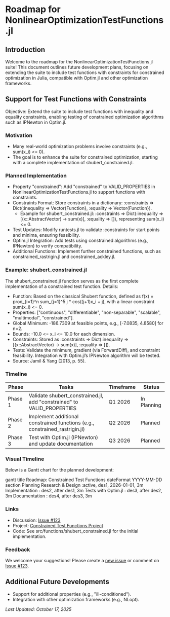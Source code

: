 # Roadmap for NonlinearOptimizationTestFunctions.jl

## Introduction
Welcome to the roadmap for the NonlinearOptimizationTestFunctions.jl suite! This document outlines future development plans, focusing on extending the suite to include test functions with constraints for constrained optimization in Julia, compatible with Optim.jl and other optimization frameworks.

## Support for Test Functions with Constraints
Objective: Extend the suite to include test functions with inequality and equality constraints, enabling testing of constrained optimization algorithms such as IPNewton in Optim.jl.

### Motivation
- Many real-world optimization problems involve constraints (e.g., sum(x_i) <= 0).
- The goal is to enhance the suite for constrained optimization, starting with a complete implementation of shubert_constrained.jl.

### Planned Implementation
- Property "constrained": Add "constrained" to VALID_PROPERTIES in NonlinearOptimizationTestFunctions.jl to support functions with constraints.
- Constraints Format: Store constraints in a dictionary: :constraints => Dict(:inequality => Vector{Function}, :equality => Vector{Function}).
  - Example for shubert_constrained.jl: :constraints => Dict(:inequality => [(x::AbstractVector) -> sum(x)], :equality => []), representing sum(x_i) <= 0.
- Test Updates: Modify runtests.jl to validate :constraints for start points and minima, ensuring feasibility.
- Optim.jl Integration: Add tests using constrained algorithms (e.g., IPNewton) to verify compatibility.
- Additional Functions: Implement further constrained functions, such as constrained_rastrigin.jl and constrained_ackley.jl.

### Example: shubert_constrained.jl
The shubert_constrained.jl function serves as the first complete implementation of a constrained test function. Details:
- Function: Based on the classical Shubert function, defined as f(x) = prod_{i=1}^n sum_{j=1}^5 j * cos((j+1)x_i + j), with a linear constraint sum(x_i) <= 0.
- Properties: ["continuous", "differentiable", "non-separable", "scalable", "multimodal", "constrained"].
- Global Minimum: -186.7309 at feasible points, e.g., [-7.0835, 4.8580] for n=2.
- Bounds: -10.0 <= x_i <= 10.0 for each dimension.
- Constraints: Stored as :constraints => Dict(:inequality => [(x::AbstractVector) -> sum(x)], :equality => []).
- Tests: Validate the minimum, gradient (via ForwardDiff), and constraint feasibility. Integration with Optim.jl’s IPNewton algorithm will be tested.
- Source: Jamil & Yang (2013, p. 55).

### Timeline
| Phase | Tasks | Timeframe | Status |
|-------|-------|-----------|--------|
| Phase 1 | Validate shubert_constrained.jl, add "constrained" to VALID_PROPERTIES | Q1 2026 | In Planning |
| Phase 2 | Implement additional constrained functions (e.g., constrained_rastrigin.jl) | Q2 2026 | Planned |
| Phase 3 | Test with Optim.jl (IPNewton) and update documentation | Q3 2026 | Planned |

### Visual Timeline
Below is a Gantt chart for the planned development:

gantt
    title Roadmap: Constrained Test Functions
    dateFormat  YYYY-MM-DD
    section Planning
    Research & Design       :active,  des1, 2026-01-01, 3m
    Implementation          :         des2, after des1, 3m
    Tests with Optim.jl     :         des3, after des2, 3m
    Documentation           :         des4, after des3, 3m

### Links
- Discussion: [Issue #123](https://github.com/USER/NonlinearOptimizationTestFunctions.jl/issues/123)
- Project: [Constrained Test Functions Project](https://github.com/USER/NonlinearOptimizationTestFunctions.jl/projects/1)
- Code: See src/functions/shubert_constrained.jl for the initial implementation.

### Feedback
We welcome your suggestions! Please create a [new issue](https://github.com/USER/NonlinearOptimizationTestFunctions.jl/issues/new) or comment on [Issue #123](https://github.com/USER/NonlinearOptimizationTestFunctions.jl/issues/123).

## Additional Future Developments
- Support for additional properties (e.g., "ill-conditioned").
- Integration with other optimization frameworks (e.g., NLopt).

*Last Updated: October 17, 2025*